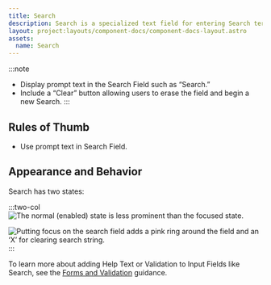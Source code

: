 ```yaml
---
title: Search
description: Search is a specialized text field for entering Search terms.
layout: project:layouts/component-docs/component-docs-layout.astro
assets:
  name: Search
---
```


:::note

- Display prompt text in the Search Field such as “Search.”
- Include a “Clear” button allowing users to erase the field and begin a new Search.
  :::

## Rules of Thumb

- Use prompt text in Search Field.

## Appearance and Behavior

Search has two states:

:::two-col
![The normal (enabled) state is less prominent than the focused state.](/img/components/search-enabled.png 'The normal (enabled) state is less prominent than the focused state.')

![Putting focus on the search field adds a pink ring around the field and an ‘X’ for clearing search string.](/img/components/search-focus.png 'Putting focus on the search field adds a pink ring around the field and an ‘X’ for clearing search string.')
:::

To learn more about adding Help Text or Validation to Input Fields like Search, see the [Forms and Validation](/patterns/forms-and-validation) guidance.
